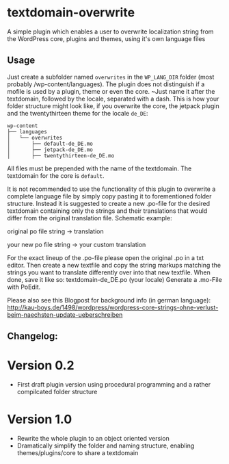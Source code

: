 textdomain-overwrite
====================

A simple plugin which enables a user to overwrite localization string from the WordPress core, 
plugins and themes, using it's own language files


## Usage

Just create a subfolder named `overwrites` in the `WP_LANG_DIR` folder (most probably /wp-content/languages).
The plugin does not distinguish if a mofile is used by a plugin, theme or even the core. ~Just name it after
the textdomain, followed by the locale, separated with a dash. This is how your folder structure might look like,
if you overwrite the core, the jetpack plugin and the twentythirteen theme for the locale `de_DE`:

```
wp-content
├── languages
│   └── overwrites
│       ├── default-de_DE.mo
│       ├── jetpack-de_DE.mo
│       ├── twentythirteen-de_DE.mo

```

All files must be prepended with the name of the textdomain. The textdomain for the core is `default`.

It is not recommended to use the functionality of this plugin to overwrite a complete language file by simply copy pasting it to forementioned folder structure. Instead it is suggested to create a new .po-file for the desired textdomain containing only the strings and their translations that would differ from the original translation file.
Schematic example:

original po file
string   ->    translation

your new po file
string   ->    your custom translation

For the exact lineup of the .po-file please open the original .po in a txt editor. Then create a new textfile and copy the string markups matching the strings you want to translate differently over into that new textfile. When done, save it like so: textdomain-de_DE.po (your locale)
Generate a .mo-File with PoEdit.

Please also see this Blogpost for background info (in german language):
http://kau-boys.de/1498/wordpress/wordpress-core-strings-ohne-verlust-beim-naechsten-update-ueberschreiben

## Changelog:

# Version 0.2
- First draft plugin version using procedural programming and a rather compilcated folder structure

# Version 1.0
- Rewrite the whole plugin to an object oriented version
- Dramatically simplify the folder and naming structure, enabling themes/plugins/core to share a textdomain

